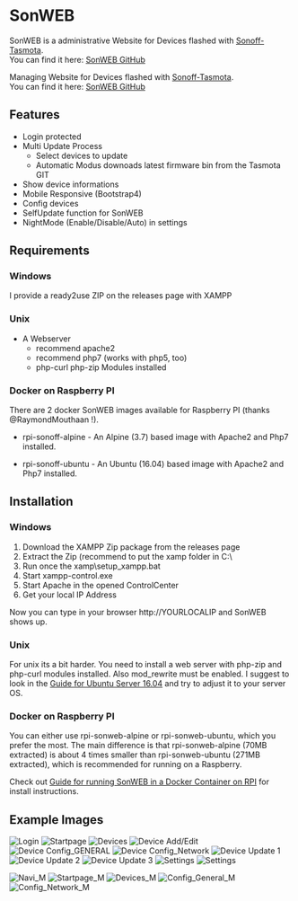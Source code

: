 # SonWEB
SonWEB is a administrative Website for Devices flashed with [Sonoff-Tasmota](https://github.com/arendst/Sonoff-Tasmota).   
You can find it here: [SonWEB GitHub](https://github.com/reloxx13/SonWEB)

Managing Website for Devices flashed with [Sonoff-Tasmota](https://github.com/arendst/Sonoff-Tasmota).   
You can find it here: [SonWEB GitHub](https://github.com/reloxx13/SonWEB)

## Features
* Login protected
* Multi Update Process
  * Select devices to update
  * Automatic Modus downoads latest firmware bin from the Tasmota GIT
* Show device informations
* Mobile Responsive (Bootstrap4)
* Config devices
* SelfUpdate function for SonWEB
* NightMode (Enable/Disable/Auto) in settings
   
## Requirements
   
### Windows
I provide a ready2use ZIP on the releases page with XAMPP

### Unix
* A Webserver 
  * recommend apache2
  * recommend php7 (works with php5, too)
  * php-curl php-zip Modules installed

### Docker on Raspberry PI
There are 2 docker SonWEB images available for Raspberry PI (thanks @RaymondMouthaan !).

* rpi-sonoff-alpine - An Alpine (3.7) based image with Apache2 and Php7 installed.

* rpi-sonoff-ubuntu - An Ubuntu (16.04) based image with Apache2 and Php7 installed.

## Installation
### Windows
1. Download the XAMPP Zip package from the releases page
2. Extract the Zip (recommend to put the xamp folder in C:\
3. Run once the xamp\setup_xampp.bat
4. Start xampp-control.exe
5. Start Apache in the opened ControlCenter
6. Get your local IP Address

Now you can type in your browser http://YOURLOCALIP and SonWEB shows up.

### Unix
For unix its a bit harder. You need to install a web server with php-zip and php-curl modules installed. Also mod_rewrite must be enabled. I suggest to look in the [Guide for Ubuntu Server 16.04](https://github.com/reloxx13/SonWEB/wiki/Guide-for-Ubuntu-Server-16.04) and try to adjust it to your server OS.

### Docker on Raspberry PI
You can either use rpi-sonweb-alpine or rpi-sonweb-ubuntu, which you prefer the most. The main difference is that rpi-sonweb-alpine (70MB extracted) is about 4 times smaller than rpi-sonweb-ubuntu (271MB extracted), which is recommended for running on a Raspberry.

Check out [Guide for running SonWEB in a Docker Container on RPI](https://github.com/reloxx13/SonWEB/wiki/Guide-for-running-SonWEB-in-a-Docker-Container-on-RPI) for install instructions.
   
    
## Example Images
![Login](https://raw.githubusercontent.com/reloxx13/reloxx13.github.io/master/media/sonweb/readme/1.png)
![Startpage](https://raw.githubusercontent.com/reloxx13/reloxx13.github.io/master/media/sonweb/readme/2.png)
![Devices](https://raw.githubusercontent.com/reloxx13/reloxx13.github.io/master/media/sonweb/readme/3.png)
![Device Add/Edit](https://raw.githubusercontent.com/reloxx13/reloxx13.github.io/master/media/sonweb/readme/3_1.png)
![Device Config_GENERAL](https://raw.githubusercontent.com/reloxx13/reloxx13.github.io/master/media/sonweb/readme/4.png)
![Device Config_Network](https://raw.githubusercontent.com/reloxx13/reloxx13.github.io/master/media/sonweb/readme/4_1.png)
![Device Update 1](https://raw.githubusercontent.com/reloxx13/reloxx13.github.io/master/media/sonweb/readme/5.png)
![Device Update 2](https://raw.githubusercontent.com/reloxx13/reloxx13.github.io/master/media/sonweb/readme/5_1.png)
![Device Update 3](https://raw.githubusercontent.com/reloxx13/reloxx13.github.io/master/media/sonweb/readme/5_2.png)
![Settings](https://raw.githubusercontent.com/reloxx13/reloxx13.github.io/master/media/sonweb/readme/6.png)
![Settings](https://raw.githubusercontent.com/reloxx13/reloxx13.github.io/master/media/sonweb/readme/7.png)
   
![Navi_M](https://raw.githubusercontent.com/reloxx13/reloxx13.github.io/master/media/sonweb/readme/m1.png)
![Startpage_M](https://raw.githubusercontent.com/reloxx13/reloxx13.github.io/master/media/sonweb/readme/m2.png)
![Devices_M](https://raw.githubusercontent.com/reloxx13/reloxx13.github.io/master/media/sonweb/readme/m3.png)
![Config_General_M](https://raw.githubusercontent.com/reloxx13/reloxx13.github.io/master/media/sonweb/readme/m4.png)
![Config_Network_M](https://raw.githubusercontent.com/reloxx13/reloxx13.github.io/master/media/sonweb/readme/m4_1.png)
